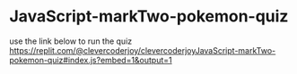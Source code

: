 # JavaScript-markTwo-pokemon-quiz
use the link below to run the quiz
https://replit.com/@clevercoderjoy/clevercoderjoyJavaScript-markTwo-pokemon-quiz#index.js?embed=1&output=1
